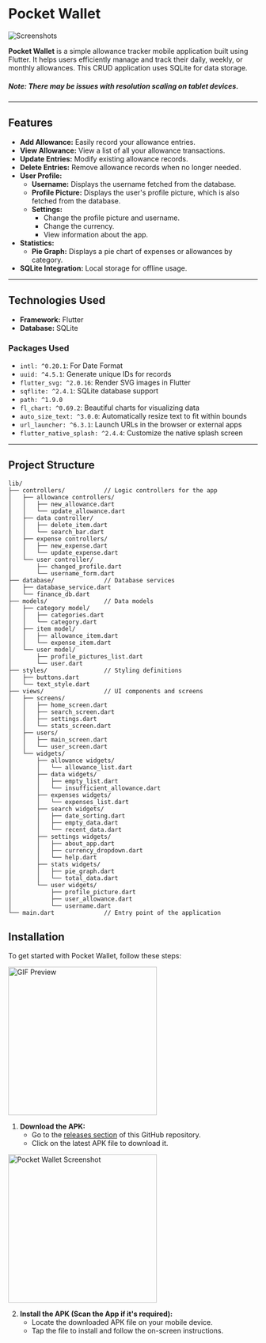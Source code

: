 # Pocket Wallet

![Screenshots](https://github.com/user-attachments/assets/da0e301a-6289-4c04-ab03-ba9856f8259d)

**Pocket Wallet** is a simple allowance tracker mobile application built using Flutter. It helps users efficiently manage and track their daily, weekly, or monthly allowances. This CRUD application uses SQLite for data storage.

##### *Note: There may be issues with resolution scaling on tablet devices.*
---

## Features
- **Add Allowance:** Easily record your allowance entries.
- **View Allowance:** View a list of all your allowance transactions.
- **Update Entries:** Modify existing allowance records.
- **Delete Entries:** Remove allowance records when no longer needed.
- **User Profile:**
  - **Username:** Displays the username fetched from the database.
  - **Profile Picture:** Displays the user's profile picture, which is also fetched from the database.
  - **Settings:**
    - Change the profile picture and username.
    - Change the currency.
    - View information about the app.
- **Statistics:**
  - **Pie Graph:** Displays a pie chart of expenses or allowances by category.
- **SQLite Integration:**  Local storage for offline usage.

---

## Technologies Used
- **Framework:** Flutter
- **Database:** SQLite

### Packages Used
- `intl: ^0.20.1`: For Date Format
- `uuid: ^4.5.1`: Generate unique IDs for records
- `flutter_svg: ^2.0.16`: Render SVG images in Flutter
- `sqflite: ^2.4.1`: SQLite database support
- `path: ^1.9.0` 
- `fl_chart: ^0.69.2`: Beautiful charts for visualizing data
- `auto_size_text: ^3.0.0`: Automatically resize text to fit within bounds
- `url_launcher: ^6.3.1`: Launch URLs in the browser or external apps
- `flutter_native_splash: ^2.4.4`: Customize the native splash screen

---

## Project Structure
```
lib/
├── controllers/           // Logic controllers for the app
│   ├── allowance controllers/
│   │   ├── new_allowance.dart
│   │   └── update_allowance.dart
│   ├── data controller/
│   │   ├── delete_item.dart
│   │   └── search_bar.dart
│   ├── expense controllers/
│   │   ├── new_expense.dart
│   │   └── update_expense.dart
│   └── user controller/
│       ├── changed_profile.dart
│       └── username_form.dart
├── database/              // Database services
│   ├── database_service.dart
│   └── finance_db.dart
├── models/                // Data models
│   ├── category model/
│   │   ├── categories.dart
│   │   └── category.dart
│   ├── item model/
│   │   ├── allowance_item.dart
│   │   └── expense_item.dart
│   └── user model/
│       ├── profile_pictures_list.dart
│       └── user.dart
├── styles/                // Styling definitions
│   ├── buttons.dart
│   └── text_style.dart
├── views/                 // UI components and screens
│   ├── screens/
│   │   ├── home_screen.dart
│   │   ├── search_screen.dart
│   │   ├── settings.dart
│   │   └── stats_screen.dart
│   ├── users/
│   │   ├── main_screen.dart
│   │   └── user_screen.dart
│   └── widgets/
│       ├── allowance widgets/
│       │   └── allowance_list.dart
│       ├── data widgets/
│       │   ├── empty_list.dart
│       │   └── insufficient_allowance.dart
│       ├── expenses widgets/
│       │   └── expenses_list.dart
│       ├── search widgets/
│       │   ├── date_sorting.dart
│       │   ├── empty_data.dart
│       │   └── recent_data.dart
│       ├── settings widgets/
│       │   ├── about_app.dart
│       │   ├── currency_dropdown.dart
│       │   └── help.dart
│       ├── stats widgets/
│       │   ├── pie_graph.dart
│       │   └── total_data.dart
│       └── user widgets/
│           ├── profile_picture.dart
│           ├── user_allowance.dart
│           └── username.dart
└── main.dart              // Entry point of the application
```
## Installation
To get started with Pocket Wallet, follow these steps:

<img src="https://github.com/user-attachments/assets/f02ffc52-b09b-494b-91a5-fecfd1948340" alt="GIF Preview" width="300">

1. **Download the APK:**
   - Go to the [releases section](https://github.com/PandaHunterX/Allowance-Tracker/releases/tag/mobile-app) of this GitHub repository.
   - Click on the latest APK file to download it.
     
<img src="https://github.com/user-attachments/assets/c64f2e4b-66bd-4026-9d6e-0aba6800f0d1" alt="Pocket Wallet Screenshot" width="300">

2. **Install the APK (Scan the App if it's required):**
   - Locate the downloaded APK file on your mobile device.
   - Tap the file to install and follow the on-screen instructions.
